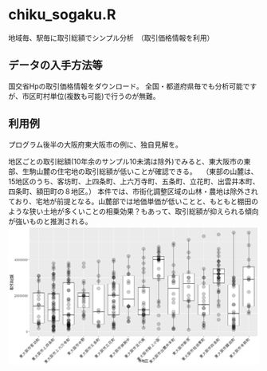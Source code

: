 # chiku_sogaku.R
地域毎、駅毎に取引総額でシンプル分析　（取引価格情報を利用）

## データの入手方法等
国交省Hpの取引価格情報をダウンロード。
全国・都道府県毎でも分析可能ですが、市区町村単位(複数も可能)で行うのが無難。

## 利用例
プログラム後半の大阪府東大阪市の例に、独自見解を。

地区ごとの取引総額(10年余のサンプル10未満は除外)でみると、東大阪市の東部、生駒山麓の住宅地の取引総額が低いことが確認できる。
　（東部の山麓は、15地区のうち、客坊町、上四条町、上六万寺町、五条町、立花町、出雲井本町、四条町、額田町の８地区。）
本件では、市街化調整区域の山林・農地は除外されており、宅地が前提となる。山麓部では地価単価が低いことと、もともと棚田のような狭い土地が多くいことの相乗効果？もあって、取引総額が抑えられる傾向が強いものと推測される。
![output_1](images/Rboxplot.jpeg)
